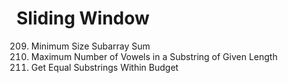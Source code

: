 # Sliding Window

209. Minimum Size Subarray Sum
1456. Maximum Number of Vowels in a Substring of Given Length
1208. Get Equal Substrings Within Budget
